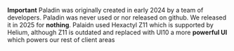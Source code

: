 **Important**
Paladin was originally created in early 2024 by a team of developers. Paladin was never used or nor released on github. We released it in 2025 for **nothing**. Palaidn used Hexactyl Z11 which is supported by Helium, although Z11 is outdated and replaced with UI10 a more **powerful UI** which powers our rest of client areas
